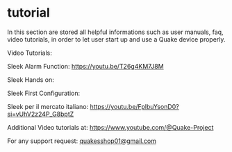 # tutorial

In this section are stored all helpful informations such as user manuals, faq, video tutorials, in order to let user start up and use a Quake device properly.

Video Tutorials:

Sleek Alarm Function:  https://youtu.be/T26g4KM7J8M

Sleek Hands on:  

Sleek First Configuration:

Sleek per il mercato italiano: https://youtu.be/FplbuYsonD0?si=vUhV2z24P_G8bptZ

Additional Video tutorials at:
https://www.youtube.com/@Quake-Project

For any support request:
quakesshop01@gmail.com
